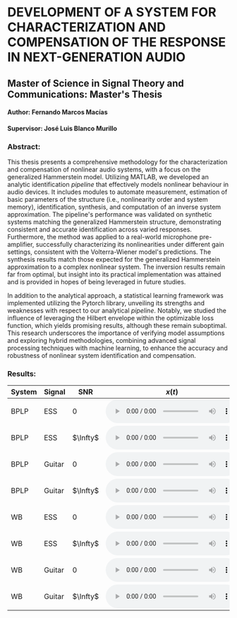 # DEVELOPMENT OF A SYSTEM FOR CHARACTERIZATION AND COMPENSATION OF THE RESPONSE IN NEXT-GENERATION AUDIO

## Master of Science in Signal Theory and Communications: Master's Thesis

#### Author: Fernando Marcos Macías
#### Supervisor: José Luis Blanco Murillo

### Abstract: 

This thesis presents a comprehensive methodology for the characterization and compensation of nonlinear audio systems, with a focus on the generalized Hammerstein model. Utilizing MATLAB, we developed an analytic identification *pipeline* that effectively models nonlinear behaviour in audio devices. It includes modules to automate measurement, estimation of basic parameters of the structure (i.e., nonlinearity order and system memory), identification, synthesis, and computation of an inverse system approximation. The pipeline's performance was validated on synthetic systems matching the generalized Hammerstein structure, demonstrating consistent and accurate identification across varied responses. Furthermore, the method was applied to a real-world microphone pre-amplifier, successfully characterizing its nonlinearities under different gain settings, consistent with the Volterra-Wiener model's predictions. The synthesis results match those expected for the generalized Hammerstein approximation to a complex nonlinear system. The inversion results remain far from optimal, but insight into its practical implementation was attained and is provided in hopes of being leveraged in future studies.

In addition to the analytical approach, a statistical learning framework was implemented utilizing the Pytorch library, unveiling its strengths and weaknesses with respect to our analytical *pipeline*. Notably, we studied the influence of leveraging the Hilbert envelope within the optimizable loss function, which yields promising results, although these remain suboptimal. This research underscores the importance of verifying model assumptions and exploring hybrid methodologies, combining advanced signal processing techniques with machine learning, to enhance the accuracy and robustness of nonlinear system identification and compensation.


### Results:

| System | Signal | SNR | $x(t)$   | $y(t)$   | $\hat{y}(t)$: *pipeline*          | $\hat{y}(t)$: *learning*         |
|--------|--------|-----|----------|----------|-----------------------------------|----------------------------------|
| BPLP | ESS | 0 | <audio controls><source src="web_audios/audio1_x.wav" type="audio/wav"></audio> | <audio controls><source src="web_audios/audio1_y.wav" type="audio/wav"></audio> | <audio controls><source src="web_audios/audio1_pipeline.wav" type="audio/wav"></audio> | <audio controls><source src="web_audios/audio1_learning.wav" type="audio/wav"></audio> |
| BPLP | ESS | $\Infty$ | <audio controls><source src="web_audios/audio2_x.wav" type="audio/wav"></audio> | <audio controls><source src="web_audios/audio2_y.wav" type="audio/wav"></audio> | <audio controls><source src="web_audios/audio2_pipeline.wav" type="audio/wav"></audio> | <audio controls><source src="web_audios/audio2_learning.wav" type="audio/wav"></audio> |
| BPLP | Guitar | 0 | <audio controls><source src="web_audios/audio3_x.wav" type="audio/wav"></audio> | <audio controls><source src="web_audios/audio3_y.wav" type="audio/wav"></audio> | <audio controls><source src="web_audios/audio3_pipeline.wav" type="audio/wav"></audio> | <audio controls><source src="web_audios/audio3_learning.wav" type="audio/wav"></audio> |
| BPLP | Guitar | $\Infty$ | <audio controls><source src="web_audios/audio4_x.wav" type="audio/wav"></audio> | <audio controls><source src="web_audios/audio4_y.wav" type="audio/wav"></audio> | <audio controls><source src="web_audios/audio4_pipeline.wav" type="audio/wav"></audio> | <audio controls><source src="web_audios/audio4_learning.wav" type="audio/wav"></audio> |
| WB | ESS | 0 | <audio controls><source src="web_audios/audio5_x.wav" type="audio/wav"></audio> | <audio controls><source src="web_audios/audio5_y.wav" type="audio/wav"></audio> | <audio controls><source src="web_audios/audio5_pipeline.wav" type="audio/wav"></audio> | <audio controls><source src="web_audios/audio5_learning.wav" type="audio/wav"></audio> |
| WB | ESS | $\Infty$ | <audio controls><source src="web_audios/audio6_x.wav" type="audio/wav"></audio> | <audio controls><source src="web_audios/audio6_y.wav" type="audio/wav"></audio> | <audio controls><source src="web_audios/audio6_pipeline.wav" type="audio/wav"></audio> | <audio controls><source src="web_audios/audio6_learning.wav" type="audio/wav"></audio> |
| WB | Guitar | 0 | <audio controls><source src="web_audios/audio7_x.wav" type="audio/wav"></audio> | <audio controls><source src="web_audios/audio7_y.wav" type="audio/wav"></audio> | <audio controls><source src="web_audios/audio7_pipeline.wav" type="audio/wav"></audio> | <audio controls><source src="web_audios/audio7_learning.wav" type="audio/wav"></audio> |
| WB | Guitar | $\Infty$ | <audio controls><source src="web_audios/audio7_x.wav" type="audio/wav"></audio> | <audio controls><source src="web_audios/audio7_y.wav" type="audio/wav"></audio> | <audio controls><source src="web_audios/audio7_pipeline.wav" type="audio/wav"></audio> | <audio controls><source src="web_audios/audio7_learning.wav" type="audio/wav"></audio> |


